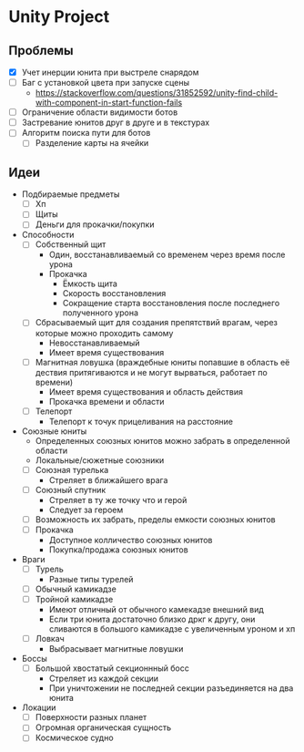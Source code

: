# Unity Project

## Проблемы
- [X] Учет инерции юнита при выстреле снарядом
- [ ] Баг с установкой цвета при запуске сцены
  - https://stackoverflow.com/questions/31852592/unity-find-child-with-component-in-start-function-fails
- [ ] Ограничение области видимости ботов
- [ ] Застревание юнитов друг в друге и в текстурах
- [ ] Алгоритм поиска пути для ботов
	- [ ] Разделение карты на ячейки

## Идеи
- Подбираемые предметы
	- [ ] Хп
	- [ ] Щиты
	- [ ] Деньги для прокачки/покупки
- Способности
	- [ ] Собственный щит
		- Один, восстанавливаемый со временем через время после урона
		- Прокачка
			- Ёмкость щита
			- Скорость восстановления
			- Сокращение старта восстановления после последнего полученного урона
	- [ ] Сбрасываемый щит для создания препятствий врагам, через которые можно проходить самому
		- Невосстанавливаемый
		- Имеет время существования
	- [ ] Магнитная ловушка (враждебные юниты попавшие в область её дествия притягиваются и не могут вырваться, работает по времени)
		- Имеет время существования и область действия
		- Прокачка времени и области
	- [ ] Телепорт
		- Телепорт к точук прицеливания на расстояние
- Союзные юниты
	- Определенных союзных юнитов можно забрать в определенной области
	- Локальные/сюжетные союзники
	- [ ] Союзная турелька
		- Стреляет в ближайшего врага
	- [ ] Союзный спутник
		- Стреляет в ту же точку что и герой
		- Следует за героем
	- [ ] Возможность их забрать, пределы емкости союзных юнитов
	- [ ] Прокачка
		- Доступное колличество союзных юнитов
		- Покупка/продажа союзных юнитов
- Враги
	- [ ] Турель
		- Разные типы турелей
	- [ ] Обычный камикадзе
	- [ ] Тройной камикадзе
		- Имеют отличный от обычного камекадзе внешний вид
		- Если три юнита достаточно близко дркг к другу, они сливаются в большого камикадзе с увеличенным уроном и хп
	- [ ] Ловкач
		- Выбрасывает магнитные ловушки
- Боссы
	- [ ] Большой хвостатый секционнный босс
		- Стреляет из каждой секции
		- При уничтожении не последней секции разъединяется на два юнита
- Локации
	- [ ] Поверхности разных планет
	- [ ] Огромная органическая сущность
	- [ ] Космическое судно
